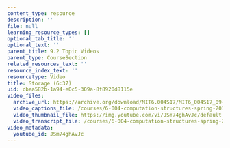 ```yaml
---
content_type: resource
description: ''
file: null
learning_resource_types: []
optional_tab_title: ''
optional_text: ''
parent_title: 9.2 Topic Videos
parent_type: CourseSection
related_resources_text: ''
resource_index_text: ''
resourcetype: Video
title: Storage (6:37)
uid: cbea582b-1a94-e0c5-309a-8f8920d8115e
video_files:
  archive_url: https://archive.org/download/MIT6.004S17/MIT6_004S17_09-02-04_300k.mp4
  video_captions_file: /courses/6-004-computation-structures-spring-2017/4885fb5e56c95ac890c153f237349c3d_JSm74ghAvJc.vtt
  video_thumbnail_file: https://img.youtube.com/vi/JSm74ghAvJc/default.jpg
  video_transcript_file: /courses/6-004-computation-structures-spring-2017/d4d7b8f16f848c543b8256dc9104e704_JSm74ghAvJc.pdf
video_metadata:
  youtube_id: JSm74ghAvJc
---
```

